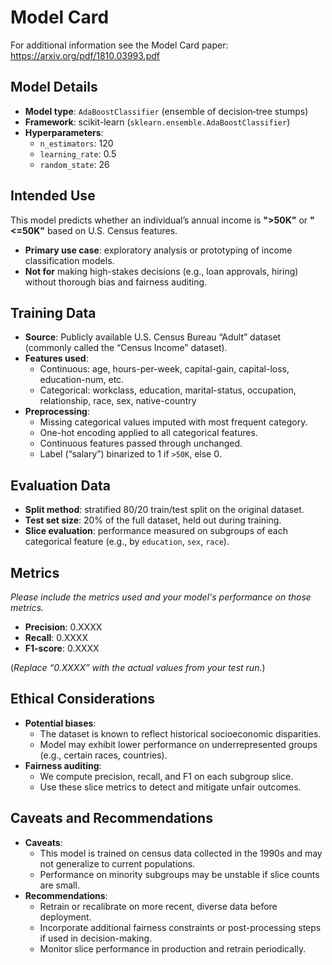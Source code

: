 # Model Card

For additional information see the Model Card paper: https://arxiv.org/pdf/1810.03993.pdf

## Model Details
- **Model type**: `AdaBoostClassifier` (ensemble of decision‐tree stumps)  
- **Framework**: scikit-learn (`sklearn.ensemble.AdaBoostClassifier`)  
- **Hyperparameters**:  
  - `n_estimators`: 120  
  - `learning_rate`: 0.5  
  - `random_state`: 26  

## Intended Use
This model predicts whether an individual’s annual income is **">50K"** or **"<=50K"** based on U.S. Census features.  
- **Primary use case**: exploratory analysis or prototyping of income classification models.  
- **Not for** making high-stakes decisions (e.g., loan approvals, hiring) without thorough bias and fairness auditing.

## Training Data
- **Source**: Publicly available U.S. Census Bureau “Adult” dataset (commonly called the “Census Income” dataset).  
- **Features used**:  
  - Continuous: age, hours-per-week, capital-gain, capital-loss, education-num, etc.  
  - Categorical: workclass, education, marital-status, occupation, relationship, race, sex, native-country  
- **Preprocessing**:  
  - Missing categorical values imputed with most frequent category.  
  - One-hot encoding applied to all categorical features.  
  - Continuous features passed through unchanged.  
  - Label (“salary”) binarized to 1 if `>50K`, else 0.

## Evaluation Data
- **Split method**: stratified 80/20 train/test split on the original dataset.  
- **Test set size**: 20% of the full dataset, held out during training.  
- **Slice evaluation**: performance measured on subgroups of each categorical feature (e.g., by `education`, `sex`, `race`).

## Metrics
_Please include the metrics used and your model's performance on those metrics._
- **Precision**: 0.XXXX  
- **Recall**: 0.XXXX  
- **F1-score**: 0.XXXX  

(_Replace “0.XXXX” with the actual values from your test run._)

## Ethical Considerations
- **Potential biases**:  
  - The dataset is known to reflect historical socioeconomic disparities.  
  - Model may exhibit lower performance on underrepresented groups (e.g., certain races, countries).  
- **Fairness auditing**:  
  - We compute precision, recall, and F1 on each subgroup slice.  
  - Use these slice metrics to detect and mitigate unfair outcomes.

## Caveats and Recommendations
- **Caveats**:  
  - This model is trained on census data collected in the 1990s and may not generalize to current populations.  
  - Performance on minority subgroups may be unstable if slice counts are small.  
- **Recommendations**:  
  - Retrain or recalibrate on more recent, diverse data before deployment.  
  - Incorporate additional fairness constraints or post-processing steps if used in decision-making.  
  - Monitor slice performance in production and retrain periodically.  
